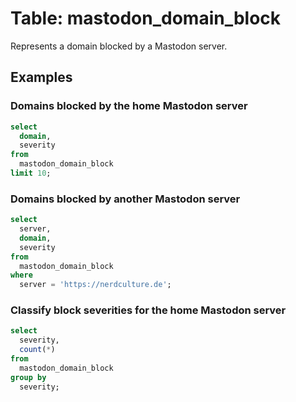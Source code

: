 # Table: mastodon_domain_block

Represents a domain blocked by a Mastodon server.

## Examples

### Domains blocked by the home Mastodon server

```sql
select
  domain,
  severity
from
  mastodon_domain_block
limit 10;
```

### Domains blocked by another Mastodon server

```sql
select
  server,
  domain,
  severity
from
  mastodon_domain_block
where
  server = 'https://nerdculture.de';
```

### Classify block severities for the home Mastodon server

```sql
select
  severity,
  count(*)
from
  mastodon_domain_block
group by
  severity;
```

